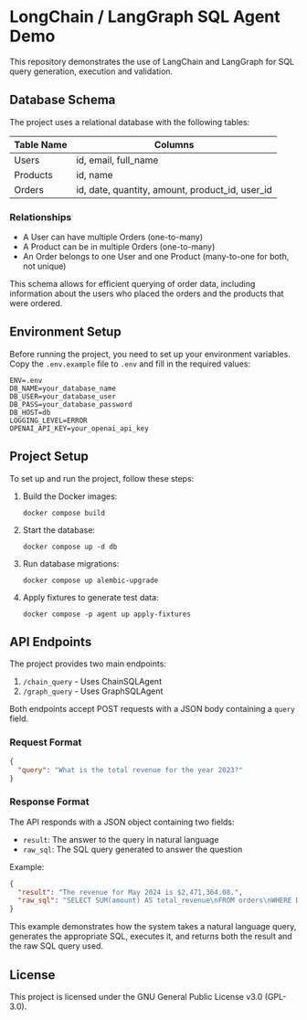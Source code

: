 # LongChain / LangGraph SQL Agent Demo

This repository demonstrates the use of LangChain and LangGraph for SQL query generation, execution and validation.

## Database Schema

The project uses a relational database with the following tables:

| Table Name | Columns |
|------------|---------|
| Users      | id, email, full_name |
| Products   | id, name |
| Orders     | id, date, quantity, amount, product_id, user_id |

### Relationships
- A User can have multiple Orders (one-to-many)
- A Product can be in multiple Orders (one-to-many)
- An Order belongs to one User and one Product (many-to-one for both, not unique)

This schema allows for efficient querying of order data, including information about the users who placed the orders and the products that were ordered.

## Environment Setup

Before running the project, you need to set up your environment variables. Copy the `.env.example` file to `.env` and fill in the required values:

```
ENV=.env
DB_NAME=your_database_name
DB_USER=your_database_user
DB_PASS=your_database_password
DB_HOST=db
LOGGING_LEVEL=ERROR
OPENAI_API_KEY=your_openai_api_key
```


## Project Setup

To set up and run the project, follow these steps:

1. Build the Docker images:
   ```
   docker compose build
   ```

2. Start the database:
   ```
   docker compose up -d db
   ```

3. Run database migrations:
   ```
   docker compose up alembic-upgrade
   ```

4. Apply fixtures to generate test data:
   ```
   docker compose -p agent up apply-fixtures
   ```

## API Endpoints

The project provides two main endpoints:

1. `/chain_query` - Uses ChainSQLAgent
2. `/graph_query` - Uses GraphSQLAgent

Both endpoints accept POST requests with a JSON body containing a `query` field.

### Request Format

```json
{
  "query": "What is the total revenue for the year 2023?"
}
```


### Response Format

The API responds with a JSON object containing two fields:

- `result`: The answer to the query in natural language
- `raw_sql`: The SQL query generated to answer the question

Example:

```json
{
  "result": "The revenue for May 2024 is $2,471,364.08.",
  "raw_sql": "SELECT SUM(amount) AS total_revenue\nFROM orders\nWHERE DATE_PART('year', date) = 2024 AND DATE_PART('month', date) = 5;"
}
```


This example demonstrates how the system takes a natural language query, generates the appropriate SQL, executes it, and returns both the result and the raw SQL query used.

## License

This project is licensed under the GNU General Public License v3.0 (GPL-3.0).